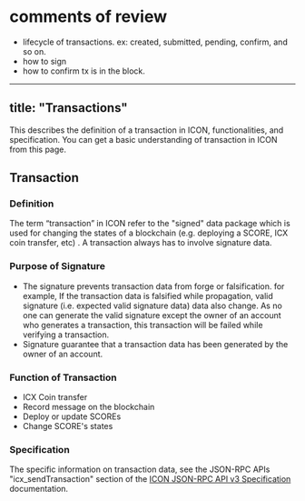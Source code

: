 # comments of review

* lifecycle of transactions. ex: created, submitted, pending, confirm, and so on.
* how to sign
* how to confirm tx is in the block.



---
title: "Transactions"
---
This describes the definition of a transaction in ICON, functionalities, and specification. You can get a basic understanding of transaction in ICON from this page.

## Transaction

### Definition

The term “transaction” in ICON refer to the "signed" data package which is used for changing the states of a blockchain (e.g. deploying a SCORE, ICX coin transfer, etc) . A transaction always has to involve signature data.

### Purpose of Signature

- The signature prevents transaction data from forge or falsification. for example, If the transaction data is falsified while propagation, valid signature (i.e. expected valid signature data) data also change. As no one can generate the valid signature except the owner of an account who generates a transaction, this transaction will be failed while verifying a transaction. 
- Signature guarantee that a transaction data has been generated by the owner of an account.

### Function of Transaction

- ICX Coin transfer
- Record message on the blockchain
- Deploy or update SCOREs
- Change SCORE's states

### Specification
The specific information on transaction data, see the JSON-RPC APIs "icx_sendTransaction" section of the [ICON JSON-RPC API v3 Specification](https://github.com/icon-project/documentation/blob/develop/references/json-rpc/icon-json-rpc-v3.md) documentation.

